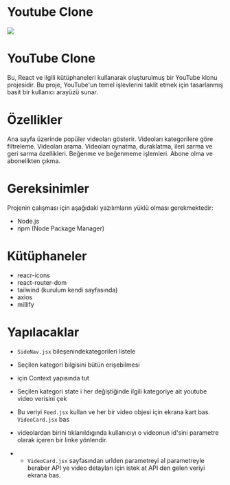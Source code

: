 # Youtube Clone
<img src="/gif/youtube.gif"/>

# YouTube Clone

Bu, React ve ilgili kütüphaneleri kullanarak oluşturulmuş bir YouTube klonu projesidir. Bu proje, YouTube'un temel işlevlerini taklit etmek için tasarlanmış basit bir kullanıcı arayüzü sunar.

# Özellikler
Ana sayfa üzerinde popüler videoları gösterir.
Videoları kategorilere göre filtreleme.
Videoları arama.
Videoları oynatma, duraklatma, ileri sarma ve geri sarma özellikleri.
Beğenme ve beğenmeme işlemleri.
Abone olma ve abonelikten çıkma.

# Gereksinimler
Projenin çalışması için aşağıdaki yazılımların yüklü olması gerekmektedir:
- Node.js
- npm (Node Package Manager)


# Kütüphaneler

- reacr-icons
- react-router-dom
- tailwind (kurulum kendi sayfasında)
- axios
- millify 

# Yapılacaklar

- ``SideNav.jsx`` bileşenindekategorileri listele
- Seçilen kategori bilgisini bütün erişebilmesi 
- için Context yapısında tut

- Seçilen kategori state i her değiştiğinde ilgili kategoriye ait youtube video verisini çek 
- Bu veriyi `Feed.jsx` kullan ve her bir video objesi için ekrana kart bas. ` VideoCard.jsx` bas

- videolardan birini tıklanıldıgında kullanıcıyı o videonun id'sini parametre olarak içeren bir linke yönlendir.
- - `VideoCard.jsx` sayfasından urlden parametreyi al parametreyle beraber API ye video detayları için istek at API den gelen veriyi ekrana bas.